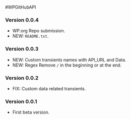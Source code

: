 #WPGitHubAPI

### Version 0.0.4
- WP.org Repo submission.
- NEW: `README.txt`.

### Version 0.0.3
- NEW: Custom transients names with API_URL and Data.
- NEW: Regex Remove `/` in the beginning or at the end.

### Version 0.0.2
- FIX: Custom data related transients.

### Version 0.0.1
- First beta version.
